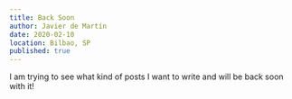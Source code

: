 ```yaml
---
title: Back Soon
author: Javier de Martín
date: 2020-02-10
location: Bilbao, SP
published: true
---
```


I am trying to see what kind of posts I want to write and will be back soon with it!